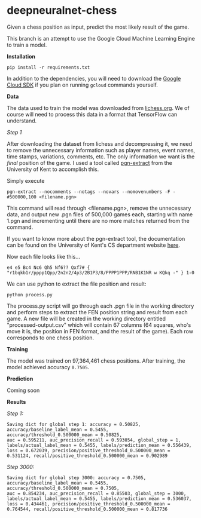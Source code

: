 # deepneuralnet-chess
Given a chess position as input, predict the most likely result of the game.

This branch is an attempt to use the Google Cloud Machine Learning Engine to train a model.

**Installation**

```
pip install -r requirements.txt
```

In addition to the dependencies, you will need to download the [Google Cloud SDK](https://cloud.google.com/sdk/) if you plan on running ` gcloud ` commands yourself.

**Data**

The data used to train the model was downloaded from [lichess.org](https://database.lichess.org/). We of course will need to process this data in a format that TensorFlow can understand.

*Step 1*

After downloading the dataset from lichess and decompressing it, we need to remove the unnecessary information such as player names, event names, time stamps, variations, comments, etc. The only information we want is the *final* position of the game. I used a tool called [pgn-extract](https://www.cs.kent.ac.uk/people/staff/djb/pgn-extract/) from the University of Kent to accomplish this.

Simply execute

```
pgn-extract --nocomments --notags --novars --nomovenumbers -F -#500000,100 <filename.pgn>
```

This command will read through <filename.pgn>, remove the unnecessary data, and output new .pgn files of 500,000 games each, starting with name 1.pgn and incrementing until there are no more matches returned from the command.

If you want to know more about the pgn-extract tool, the documentation can be found on the University of Kent's CS department website [here](https://www.cs.kent.ac.uk/people/staff/djb/pgn-extract/help.html).

Now each file looks like this...

```
e4 e5 Bc4 Nc6 Qh5 Nf6?? Qxf7# { "r1bqkb1r/pppp1Qpp/2n2n2/4p3/2B1P3/8/PPPP1PPP/RNB1K1NR w KQkq -" } 1-0
```

We can use python to extract the file position and result:

```
python process.py
```

The process.py script will go through each .pgn file in the working directory and perform steps to extract the FEN position string and result from each game. A new file will be created in the working directory entitled "processed-output.csv" which will contain 67 columns (64 squares, who's move it is, the position in FEN format, and the result of the game). Each row corresponds to one chess position.

**Training**

The model was trained on 97,364,461 chess positions. After training, the model achieved accuracy ` 0.7505 `.

**Prediction**

Coming soon

**Results**

*Step 1:*

```
Saving dict for global step 1: accuracy = 0.50825,
accuracy/baseline_label_mean = 0.5455, accuracy/threshold_0.500000_mean = 0.50825,
auc = 0.595211, auc_precision_recall = 0.593054, global_step = 1,
labels/actual_label_mean = 0.5455, labels/prediction_mean = 0.556439, loss = 0.672039, precision/positive_threshold_0.500000_mean = 0.531124, recall/positive_threshold_0.500000_mean = 0.902989
```

*Step 3000:*

```
Saving dict for global step 3000: accuracy = 0.7505,
accuracy/baseline_label_mean = 0.5455, accuracy/threshold_0.500000_mean = 0.7505,
auc = 0.854234, auc_precision_recall = 0.85503, global_step = 3000,
labels/actual_label_mean = 0.5455, labels/prediction_mean = 0.536037, loss = 0.434461, precision/positive_threshold_0.500000_mean = 0.764544, recall/positive_threshold_0.500000_mean = 0.817736
```
